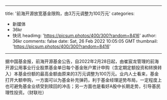 
---
title: '前海开源放宽基金限购，由3万元调整为100万元'
categories: 
 - 新媒体
 - 36kr
 - 快讯
headimg: 'https://picsum.photos/400/300?random=8416'
author: 36kr
comments: false
date: Sat, 26 Feb 2022 10:05:05 GMT
thumbnail: 'https://picsum.photos/400/300?random=8416'
---

<div>   
据中国基金报，前海开源基金公告，自2022年2月28日起，由崔宸龙管理的前海开源公用事业行业股票基金单日每个基金账户累计申购（含定期定额投资和转换转入）本基金份额的最高金额由原来的3万元调整为100万元。业内人士看来，基金打开大额申购，一方面可以为基金补充弹药，利于基金经理逆势布局，一定程度上也可避免基金业绩受到赎回的冲击；另一方面也是看好A股中长期走势，引导基民理性投资。（财联社）  
</div>
            
